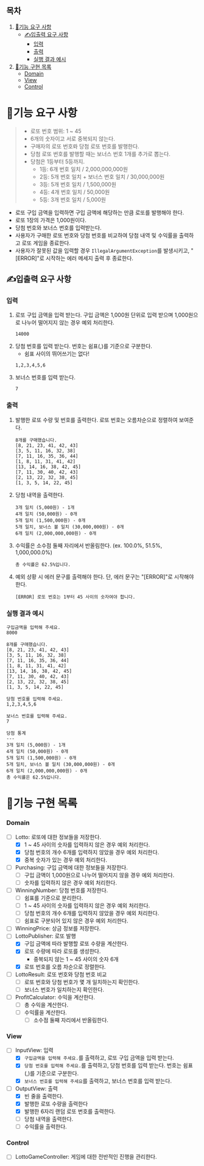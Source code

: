 ## 목차
1. [🚀기능 요구 사항](#🚀기능-요구-사항)
   - [✍입출력 요구 사항](#✍입출력-요구-사항)
      - [입력](#입력)
      - [출력](#출력)
      - [실행 결과 예시](#실행-결과-예시)
3. [📝기능 구현 목록](#📝기능-구현-목록)
   - [Domain](#Domain)
   - [View](#View)
   - [Control](#Control)

# 🚀기능 요구 사항
> - 로또 번호 범위: 1 ~ 45
> - 6개의 숫자이고 서로 중복되지 않는다.
> - 구매자의 로또 번호롸 당첨 로또 번호를 발행한다.
> - 당첨 로또 번호를 발행할 때는 보너스 번호 1개를 추가로 뽑는다.
> - 당첨은 1등부터 5등까지.
>   - 1등: 6개 번호 일치 / 2,000,000,000원
>   - 2등: 5개 번호 일치 + 보너스 번호 일치 / 30,000,000원
>   - 3등: 5개 번호 일치 / 1,500,000원
>   - 4등: 4개 번호 일치 / 50,000원
>   - 5등: 3개 번호 일치 / 5,000원

- 로또 구입 금액을 입력하면 구입 금액에 해당하는 만큼 로또를 발행해야 한다.
- 로또 1장의 가격은 1,000원이다.
- 당첨 번호와 보너스 번호를 입력받는다.
- 사용자가 구매한 로또 번호와 당첨 번호를 비교하여 당첨 내역 및 수익률을 출력하고 로또 게임을 종료한다.
- 사용자가 잘못된 값을 입력할 경우 `IllegalArgumentException`를 발생시키고, "[ERROR]"로 시작하는 에러 메세지 출력 후 종료한다.

## ✍입출력 요구 사항
### 입력
1. 로또 구입 금액을 입력 받는다. 구입 금액은 1,000원 단위로 입력 받으며 1,000원으로 나누어 떨어지지 않는 경우 예외 처리한다.
    ```
    14000
    ```
2. 당첨 번호를 입력 받는다. 번호는 쉼표(,)를 기준으로 구분한다.
   - 쉼표 사이의 뛰어쓰기는 없다!
    ```
    1,2,3,4,5,6
    ```
3. 보너스 번호를 입력 받는다.
    ```
    7
    ```

### 출력
1. 발행한 로또 수량 및 번호를 출력한다. 로또 번호는 오름차순으로 정렬하여 보여준다.
    ```
    8개를 구매했습니다.
    [8, 21, 23, 41, 42, 43]
    [3, 5, 11, 16, 32, 38]
    [7, 11, 16, 35, 36, 44]
    [1, 8, 11, 31, 41, 42]
    [13, 14, 16, 38, 42, 45]
    [7, 11, 30, 40, 42, 43]
    [2, 13, 22, 32, 38, 45]
    [1, 3, 5, 14, 22, 45]
    ```
2. 당첨 내역을 출력한다.
    ```
    3개 일치 (5,000원) - 1개
    4개 일치 (50,000원) - 0개
    5개 일치 (1,500,000원) - 0개
    5개 일치, 보너스 볼 일치 (30,000,000원) - 0개
    6개 일치 (2,000,000,000원) - 0개
    ```
3. 수익률은 소수점 둘째 자리에서 반올림한다. (ex. 100.0%, 51.5%, 1,000,000.0%)
    ```
    총 수익률은 62.5%입니다.
    ```
4. 예외 상황 시 에러 문구를 출력해야 한다. 단, 에러 문구는 "[ERROR]"로 시작해야 한다.
    ```
    [ERROR] 로또 번호는 1부터 45 사이의 숫자여야 합니다.
    ```
### 실행 결과 예시
```
구입금액을 입력해 주세요.
8000

8개를 구매했습니다.
[8, 21, 23, 41, 42, 43] 
[3, 5, 11, 16, 32, 38] 
[7, 11, 16, 35, 36, 44] 
[1, 8, 11, 31, 41, 42] 
[13, 14, 16, 38, 42, 45] 
[7, 11, 30, 40, 42, 43] 
[2, 13, 22, 32, 38, 45] 
[1, 3, 5, 14, 22, 45]

당첨 번호를 입력해 주세요.
1,2,3,4,5,6

보너스 번호를 입력해 주세요.
7

당첨 통계
---
3개 일치 (5,000원) - 1개
4개 일치 (50,000원) - 0개
5개 일치 (1,500,000원) - 0개
5개 일치, 보너스 볼 일치 (30,000,000원) - 0개
6개 일치 (2,000,000,000원) - 0개
총 수익률은 62.5%입니다.
```
# 📝기능 구현 목록
### Domain
- [ ] Lotto: 로또에 대한 정보들을 저장한다.
  - [x] 1 ~ 45 사이의 숫자를 입력하지 않은 경우 예외 처리한다.
  - [x] 당첨 번호의 개수 6개를 입력하지 않았을 경우 예외 처리한다.
  - [x] 중복 숫자가 있는 경우 예외 처리한다.
- [ ] Purchasing: 구입 금액에 대한 정보들을 저장한다.
  - [ ] 구입 금액이 1,000원으로 나누어 떨어지지 않을 경우 예외 처리한다.
  - [ ] 숫자를 입력하지 않은 경우 예외 처리한다.
- [ ] WinningNumber: 당첨 번호를 저장한다.
  - [ ] 쉼표를 기준으로 분리한다.
  - [ ] 1 ~ 45 사이의 숫자를 입력하지 않은 경우 예외 처리한다.
  - [ ] 당첨 번호의 개수 6개를 입력하지 않았을 경우 예외 처리한다.
  - [ ] 쉼표로 구분되어 있지 않은 경우 예외 처리한다.
- [ ] WinningPrice: 상금 정보를 저장한다.
- [ ] LottoPublisher: 로또 발행
  - [x] 구입 금액에 따라 발행할 로또 수량을 계산한다.
  - [x] 로또 수량에 따라 로또를 생성한다.
      - 중복되지 않는 1 ~ 45 사이의 숫자 6개
  - [x] 로또 번호를 오름 차순으로 정렬한다.
- [ ] LottoResult: 로또 번호와 당첨 번호 비교
    - [ ] 로또 번호와 당첨 번호가 몇 개 일치하는지 확인한다.
    - [ ] 보너스 번호가 일치하는지 확인한다.
- [ ] ProfitCalculator: 수익을 계산한다.
    - [ ] 총 수익을 계산한다.
    - [ ] 수익률을 계산한다.
        - [ ] 소수점 둘째 자리에서 반올림한다.
### View
- [ ] InputView: 입력
  - [x] `구입금액을 입력해 주세요.`를 출력하고, 로또 구입 금액을 입력 받는다.
  - [x] `당첨 번호를 입력해 주세요.`를 출력하고, 당첨 번호를 입력 받는다. 번호는 쉼표(,)를 기준으로 구분한다.
  - [x] `보너스 번호를 입력해 주세요`를 출력하고, 보너스 번호를 입력 받는다.
- [ ] OutputView: 출력
  - [x] 빈 줄을 출력한다.
  - [x] 발행한 로또 수량을 출력한다
  - [x] 발행한 6자리 랜덤 로또 번호를 출력한다.
  - [ ] 당첨 내역을 출력한다.
  - [ ] 수익률을 출력한다.
### Control
- [ ] LottoGameController: 게임에 대한 전반적인 진행을 관리한다.